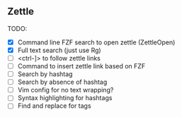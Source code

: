 Zettle
------

TODO:

 - [X] Command line FZF search to open zettle (ZettleOpen)
 - [X] Full text search (just use Rg)
 - [ ] <ctrl-]> to follow zettle links
 - [ ] Command to insert zettle link based on FZF
 - [ ] Search by hashtag
 - [ ] Search by absence of hashtag
 - [ ] Vim config for no text wrapping?
 - [ ] Syntax highlighting for hashtags
 - [ ] Find and replace for tags

